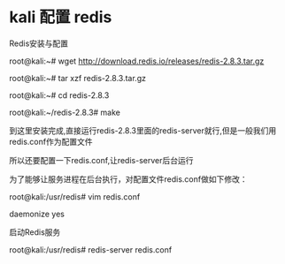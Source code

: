 # kali 配置 redis

Redis安装与配置 

root@kali:~# wget http://download.redis.io/releases/redis-2.8.3.tar.gz

root@kali:~# tar xzf redis-2.8.3.tar.gz 

root@kali:~# cd redis-2.8.3

root@kali:~/redis-2.8.3# make 

到这里安装完成,直接运行redis-2.8.3里面的redis-server就行,但是一般我们用redis.conf作为配置文件

所以还要配置一下redis.conf,让redis-server后台运行

为了能够让服务进程在后台执行，对配置文件redis.conf做如下修改： 

root@kali:/usr/redis# vim redis.conf  

daemonize yes  

启动Redis服务

root@kali:/usr/redis# redis-server redis.conf 